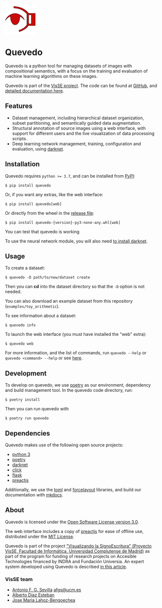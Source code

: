 ![Quevedo Logo](quevedo/logo.png)

# Quevedo

Quevedo is a python tool for managing datasets of images with compositional
semantics, with a focus on the training and evaluation of machine learning
algorithms on these images.

Quevedo is part of the [VisSE project](https://www.ucm.es/visse). The code can
be found at [GitHub](https://github.com/agarsev/quevedo), and [detailed
documentation here](https://agarsev.github.io/quevedo).

## Features

- Dataset management, including hierarchical dataset organization, subset
    partitioning, and semantically guided data augmentation.
- Structural annotation of source images using a web interface, with support for
    different users and the live visualization of data processing scripts.
- Deep learning network management, training, configuration and evaluation,
    using [darknet].

## Installation

Quevedo requires `python >= 3.7`, and can be installed from
[PyPI](https://pypi.org/project/quevedo/):

```shell
$ pip install quevedo
```

Or, if you want any extras, like the web interface:

```shell
$ pip install quevedo[web]
```

Or directly from the wheel in the [release
file](https://github.com/agarsev/quevedo/releases):

```shell
$ pip install quevedo-{version}-py3-none-any.whl[web]
```

You can test that quevedo is working

To use the neural network module, you will also need [to install
darknet](https://agarsev.github.io/quevedo/latest/nets/#installation).

## Usage

To create a dataset:

```shell
$ quevedo -D path/to/new/dataset create
```

Then you can **cd** into the dataset directory so that the `-D` option is not
needed.

You can also download an example dataset from this repository (`examples/toy_arithmetic`).

To see information about a dataset:

```shell
$ quevedo info
```

To launch the web interface (you must have installed the "web" extra):

```shell
$ quevedo web
```

For more information, and the list of commands, run `quevedo --help` or `quevedo
<command> --help` or see [here](https://agarsev.github.io/quevedo/latest/cli/).

## Development

To develop on quevedo, we use [poetry] as our environment, dependency and build
management tool. In the quevedo code directory, run:

```shell
$ poetry install
```

Then you can run quevedo with

```shell
$ poetry run quevedo
```

## Dependencies

Quevedo makes use of the following open source projects:

- [python 3]
- [poetry]
- [darknet]
- [click]
- [flask]
- [preactjs]

Additionally, we use the [toml] and [forcelayout] libraries, and build our
documentation with [mkdocs].

## About

Quevedo is licensed under the [Open Software License version
3.0](https://opensource.org/licenses/OSL-3.0).

The web interface includes a copy of [preactjs] for ease of offline use, distributed
under the [MIT License](https://github.com/preactjs/preact/blob/master/LICENSE).

Quevedo is part of the project ["Visualizando la SignoEscritura" (Proyecto VisSE,
Facultad de Informática, Universidad Complutense de
Madrid)](https://www.ucm.es/visse) as part of the
program for funding of research projects on Accesible Technologies financed by
INDRA and Fundación Universia. An expert system developed using Quevedo is
described [in this article](https://eprints.ucm.es/id/eprint/69235/).

### VisSE team

- [Antonio F. G. Sevilla](https://github.com/agarsev) <afgs@ucm.es>
- [Alberto Díaz Esteban](https://www.ucm.es/directorio?id=20069)
- [Jose María Lahoz-Bengoechea](https://ucm.es/lengespyteoliter/cv-lahoz-bengoechea-jose-maria)

[darknet]: https://pjreddie.com/darknet/install/
[poetry]: https://python-poetry.org/
[python 3]: https://www.python.org/
[click]: https://click.palletsprojects.com/
[flask]: https://flask.palletsprojects.com/en/2.0.x/
[preactjs]: https://preactjs.com/
[toml]: https://pypi.org/project/toml/
[forcelayout]: https://pypi.org/project/forcelayout/
[mkdocs]: https://www.mkdocs.org/
